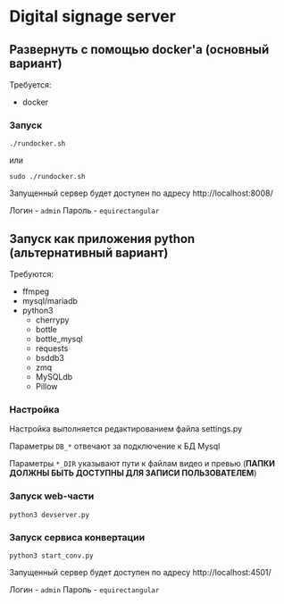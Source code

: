 # Digital signage server

## Развернуть с помощью docker'а (основный вариант)

Требуется:

 * docker

### Запуск

```
./rundocker.sh
```

или

```
sudo ./rundocker.sh
```

Запущенный сервер будет доступен по адресу http://localhost:8008/

Логин - `admin`
Пароль - `equirectangular`

## Запуск как приложения python (альтернативный вариант)

Требуются:

 * ffmpeg
 * mysql/mariadb
 * python3
    * cherrypy
    * bottle
    * bottle_mysql
    * requests
    * bsddb3
    * zmq
    * MySQLdb
    * Pillow

### Настройка

Настройка выполняется редактированием файла settings.py

Параметры `DB_*` отвечают за подключение к БД Mysql

Параметры `*_DIR` указывают пути к файлам видео и превью (**ПАПКИ ДОЛЖНЫ БЫТЬ ДОСТУПНЫ ДЛЯ ЗАПИСИ ПОЛЬЗОВАТЕЛЕМ**)

### Запуск web-части

```
python3 devserver.py
```

### Запуск сервиса конвертации

```
python3 start_conv.py
```

Запущенный сервер будет доступен по адресу http://localhost:4501/

Логин - `admin`
Пароль - `equirectangular`